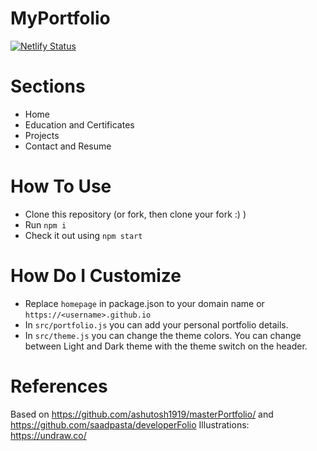# MyPortfolio

[![Netlify Status](https://api.netlify.com/api/v1/badges/e2807b56-7a80-4973-b2c7-082294f01252/deploy-status)](https://app.netlify.com/sites/shivam-portfolio11/deploys)

# Sections

- Home
- Education and Certificates
- Projects
- Contact and Resume

# How To Use

- Clone this repository (or fork, then clone your fork :) )
- Run `npm i`
- Check it out using `npm start`

# How Do I Customize

- Replace `homepage` in package.json to your domain name or `https://<username>.github.io`
- In `src/portfolio.js` you can add your personal portfolio details.
- In `src/theme.js` you can change the theme colors. You can change between Light and Dark theme with the theme switch on the header.

# References

Based on https://github.com/ashutosh1919/masterPortfolio/ and https://github.com/saadpasta/developerFolio
Illustrations: https://undraw.co/
